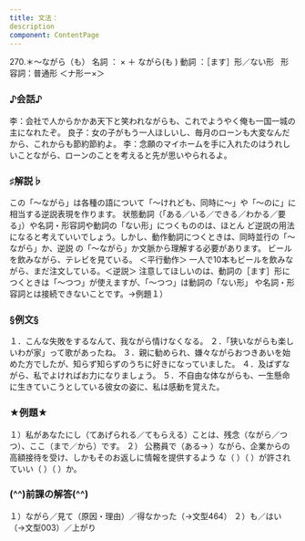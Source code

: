 ```yaml
---
title: 文法：
description
component: ContentPage
---
```



270.＊～ながら（も）
名詞 ： × ＋ ながら(も )
動詞 ：［ます］形／ない形  
形容詞：普通形 ＜ナ形ー×＞  
### ♪会話♪
李：会社で人からかかあ天下と笑われながらも、これでようやく俺も一国一城の主になれたぞ。 良子：女の子がもう一人ほしいし、毎月のローンも大変なんだから、これからも節約節約よ。
李：念願のマイホームを手に入れたのはうれしいことながら、ローンのことを考えると先が思いやられるよ。
### ♯解説♭
この「～ながら」は各種の語について「～けれども、同時に～」や「～のに」に相当する逆説表現を作ります。 状態動詞（「ある／いる／できる／わかる／要る」）や名詞・形容詞や動詞の「ない形」につくもののは、ほとん ど逆説の用法になると考えていいでしょう。しかし、動作動詞につくときは、同時並行の「～ながら」か、逆説 の「～ながら」か文脈から理解する必要があります。
ビールを飲みながら、テレビを見ている。 ＜平行動作＞ 一人で10本もビールを飲みながら、まだ注文している。＜逆説＞
注意してほしいのは、動詞の［ます］形につくときは「～つつ」が使えますが、「～つつ」は動詞の「ない形」 や名詞・形容詞とは接続できないことです。→例題１）
### §例文§
１．こんな失敗をするなんて、我ながら情けなくなる。
２．「狭いながらも楽しいわが家」って歌があったね。
３．親に勧められ、嫌々ながらおつきあいを始めた方でしたが、知らず知らずのうちに好きになっていました。
４．及ばずながら、私でよければお力になりましょう。
５．不自由な体ながらも、一生懸命に生きていこうとしている彼女の姿に、私は感動を覚えた。
### ★例題★
１）私があなたにし（てあげられる／てもらえる）ことは、残念（ながら／つつ）、ここ（まで／から）です。
２） 公務員で（ある→ ）ながら、企業からの高額接待を受け、しかもそのお返しに情報を提供するよう な（ ）（ ）が許されていい（ ）（ ）か。
### (^^)前課の解答(^^)
１）ながら／見て（原因・理由）／得なかった（→文型464）
２）も／はい（→文型003）／上がり
